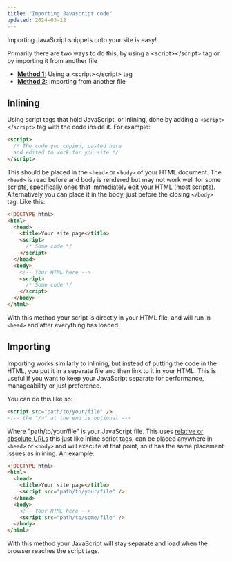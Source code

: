 ```yaml
---
title: "Importing Javascript code"
updated: 2024-03-12
---
```


Importing JavaScript snippets onto your site is easy!

Primarily there are two ways to do this, by using a \<script>\</script> tag or by importing it from another file

- [**Method 1:**](#inlining) Using a \<script>\</script> tag
- [**Method 2:**](#importing) Importing from another file

## Inlining

Using script tags that hold JavaScript, or inlining, done by adding a `<script>`</`script>` tag with the code inside it. For example:

```html
<script>
  /* The code you copied, pasted here
  and edited to work for you site */
</script>
```

This should be placed in the `<head>` or `<body>` of your HTML document. The `<head>` is read before and body is rendered but may not work well for some scripts, specifically ones that immediately edit your HTML (most scripts). Alternatively you can place it in the body, just before the closing `</body>` tag. Like this:

```html
<!DOCTYPE html>
<html>
  <head>
    <title>Your site page</title>
    <script>
      /* Some code */
    </script>
  </head>
  <body>
    <!-- Your HTML here -->
    <script>
      /* Some code */
    </script>
  </body>
</html>
```

With this method your script is directly in your HTML file, and will run in `<head>` and after everything has loaded.

## Importing

Importing works similarly to inlining, but instead of putting the code in the HTML, you put it in a separate file and then link to it in your HTML. This is useful if you want to keep your JavaScript separate for performance, manageability or just preference.

You can do this like so:

```html
<script src="path/to/your/file" />
<!-- the "/>" at the end is optional -->
```

Where "path/to/your/file" is your JavaScript file. This uses [relative or absolute URLs](https://stackoverflow.com/questions/2005079/absolute-vs-relative-urls) this just like inline script tags, can be placed anywhere in `<head>` or `<body>` and will execute at that point, so it has the same placement issues as inlining. An example:

```html
<!DOCTYPE html>
<html>
  <head>
    <title>Your site page</title>
    <script src="path/to/your/file" />
  </head>
  <body>
    <!-- Your HTML here -->
    <script src="path/to/some/file" />
  </body>
</html>
```

With this method your JavaScript will stay separate and load when the browser reaches the script tags.
